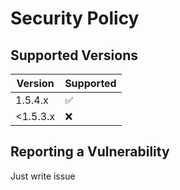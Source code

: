 # Security Policy

## Supported Versions

| Version | Supported          |
| ------- | ------------------ |
| 1.5.4.x   | :white_check_mark: |
| <1.5.3.x   | :x: |


## Reporting a Vulnerability

Just write issue
